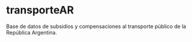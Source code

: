 # transporteAR
Base de datos de subsidios y compensaciones al transporte público de la República Argentina.
